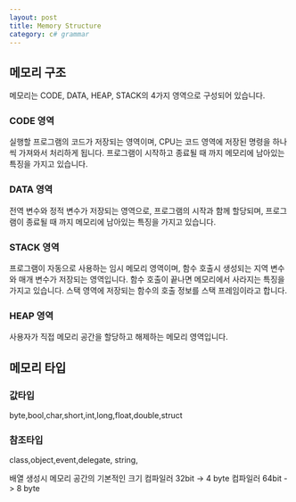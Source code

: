 ```yaml
---
layout: post
title: Memory Structure
category: c# grammar
---
```

## **메모리 구조**

메모리는 CODE, DATA, HEAP, STACK의 4가지 영역으로 구성되어 있습니다.

### CODE 영역

실행할 프로그램의 코드가 저장되는 영역이며, CPU는 코드 영역에 저장된 명령을 하나씩 가져와서 처리하게 됩니다.
프로그램이 시작하고 종료될 때 까지 메모리에 남아있는 특징을 가지고 있습니다.

### DATA 영역

전역 변수와 정적 변수가 저장되는 영역으로, 프로그램의 시작과 함께 할당되며, 프로그램이 종료될 때 까지 메모리에 남아있는 특징을 가지고 있습니다.

### STACK 영역

프로그램이 자동으로 사용하는 임시 메모리 영역이며, 함수 호출시 생성되는 지역 변수와 매개 변수가 저장되는 영역입니다.
함수 호출이 끝나면 메모리에서 사라지는 특징을 가지고 있습니다.
스택 영역에 저장되는 함수의 호출 정보를 스택 프레임이라고 합니다.

### HEAP 영역

사용자가 직접 메모리 공간을 할당하고 해제하는 메모리 영역입니다.

## **메모리 타입**


### 값타입
byte,bool,char,short,int,long,float,double,struct

### 참조타입
class,object,event,delegate, string,

배열 생성시 메모리 공간의 기본적인 크기
컴파일러 32bit -> 4 byte
컴파일러 64bit -> 8 byte


